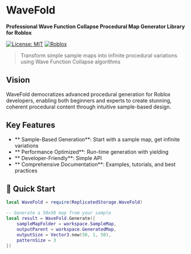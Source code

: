 # WaveFold

**Professional Wave Function Collapse Procedural Map Generator Library for Roblox**

[![License: MIT](https://img.shields.io/badge/License-MIT-yellow.svg)](https://opensource.org/licenses/MIT)
[![Roblox](https://img.shields.io/badge/Platform-Roblox-00A2FF.svg)](https://www.roblox.com/)

> Transform simple sample maps into infinite procedural variations using Wave Function Collapse algorithms

## Vision

WaveFold democratizes advanced procedural generation for Roblox developers, enabling both beginners and experts to create stunning, coherent procedural content through intuitive sample-based design.

## Key Features

- ** Sample-Based Generation**: Start with a sample map, get infinite variations
- ** Performance Optimized**: Run-time generation with yielding
- ** Developer-Friendly**: Simple API
- ** Comprehensive Documentation**: Examples, tutorials, and best practices

## 🚀 Quick Start

```lua
local WaveFold = require(ReplicatedStorage.WaveFold)

-- Generate a 50x50 map from your sample
local result = WaveFold.Generate({
    sampleMapFolder = workspace.SampleMap,
    outputParent = workspace.GeneratedMap,
    outputSize = Vector3.new(50, 1, 50),
    patternSize = 3
})
